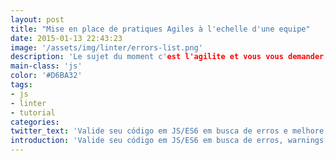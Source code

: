 ```yaml
---
layout: post
title: "Mise en place de pratiques Agiles à l'echelle d'une equipe"
date: 2015-01-13 22:43:23
image: '/assets/img/linter/errors-list.png'
description: 'Le sujet du moment c'est l'agilite et vous vous demander comment y aller simplement. Investissez peu, recoltez le feedback et voyez si cela vous apporte de la valeur. '
main-class: 'js'
color: '#D6BA32'
tags:
- js
- linter
- tutorial
categories:
twitter_text: 'Valide seu código em JS/ES6 em busca de erros e melhore a sua qualidade.'
introduction: 'Valide seu código em JS/ES6 em busca de erros, warnings, códigos esquecidos e melhore a sua qualidade. Seu amiguinho agradece um código mais limpo.'
---
```

